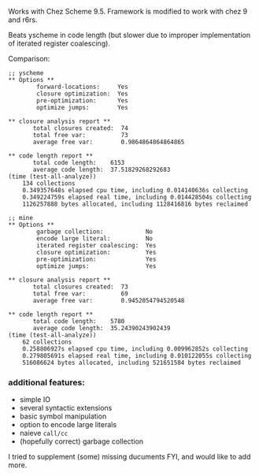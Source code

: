 Works with Chez Scheme 9.5. Framework is modified to work with chez 9 and r6rs.

Beats yscheme in code length (but slower due to improper implementation of iterated register coalescing).

Comparison:

``` text
;; yscheme
** Options **
        forward-locations:     Yes
        closure optimization:  Yes
        pre-optimization:      Yes
        optimize jumps:        Yes

** closure analysis report **
       total closures created:  74
       total free var:          73
       average free var:        0.9864864864864865

** code length report **
       total code length:    6153
       average code length:  37.51829268292683
(time (test-all-analyze))
    134 collections
    0.349357648s elapsed cpu time, including 0.014140636s collecting
    0.349224759s elapsed real time, including 0.014428504s collecting
    1126257888 bytes allocated, including 1128416816 bytes reclaimed

;; mine
** Options **
        garbage collection:            No
        encode large literal:          No
        iterated register coalescing:  Yes
        closure optimization:          Yes
        pre-optimization:              Yes
        optimize jumps:                Yes

** closure analysis report **
       total closures created:  73
       total free var:          69
       average free var:        0.9452054794520548

** code length report **
       total code length:    5780
       average code length:  35.24390243902439
(time (test-all-analyze))
    62 collections
    0.258806927s elapsed cpu time, including 0.009962852s collecting
    0.279805691s elapsed real time, including 0.010122055s collecting
    516086624 bytes allocated, including 521651584 bytes reclaimed
```

### additional features:
- simple IO
- several syntactic extensions
- basic symbol manipulation
- option to encode large literals
- naieve `call/cc`
- (hopefully correct) garbage collection

I tried to supplement (some) missing ducuments FYI, and would like to add more.
